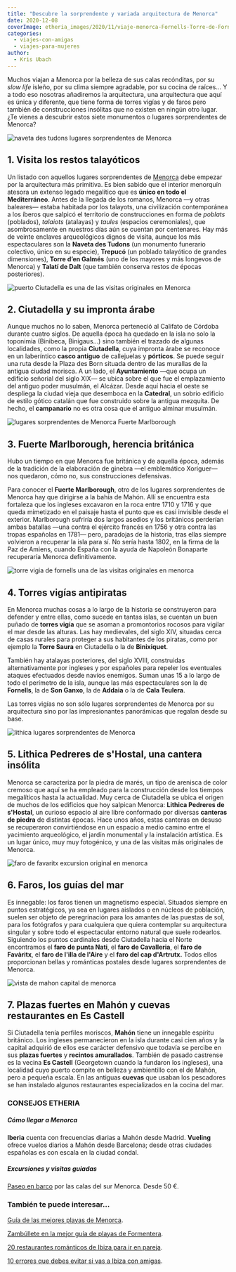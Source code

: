 ```yaml
---
title: "Descubre la sorprendente y variada arquitectura de Menorca"
date: 2020-12-08
coverImage: etheria_images/2020/11/viaje-menorca-Fornells-Torre-de-Fornells.jpg
categories: 
  - viajes-con-amigas
  - viajes-para-mujeres
author: 
  - Kris Ubach
---
```


Muchos viajan a Menorca por la belleza de sus calas recónditas, por su _slow life_ isleño, por su clima siempre agradable, por su cocina de raíces... Y a todo eso nosotras añadiremos la arquitectura, una arquitectura que aquí es única y diferente, que tiene forma de torres vigías y de faros pero también de construcciones insólitas que no existen en ningún otro lugar. ¿Te vienes a descubrir estos siete monumentos o lugares sorprendentes de Menorca?

![naveta des tudons lugares sorprendentes de Menorca](etheria_images/2020/11/viaje-menorca-Naveta-des-Tudons.jpg "Naveta des Tudons, en Menorca. © Kris Ubach")

## 1\. Visita los restos talayóticos

Un listado con aquellos lugares sorprendentes de [Menorca](http://www.menorca.es) debe 
empezar por la arquitectura más primitiva. Es bien sabido que el interior menorquín 
atesora un extenso legado megalítico que es **único en todo el Mediterráneo**. Antes de 
la llegada de los romanos, Menorca —y otras baleares— estaba habitada por los talayots, 
una civilización contemporánea a los íberos que salpicó el territorio de construcciones 
en forma de _poblats_ (poblados), _talaiots_ (atalayas) y _taules_ (espacios 
ceremoniales), que asombrosamente en nuestros días aún se cuentan por centenares. Hay 
más de veinte enclaves arqueológicos dignos de visita, aunque los más espectaculares son 
la **Naveta des Tudons** (un monumento funerario colectivo, único en su especie), 
**Trepucó** (un poblado talayótico de grandes dimensiones), **Torre d’en Galmés** (uno 
de los mayores y más longevos de Menorca) y **Talatí de Dalt** (que también conserva 
restos de épocas posteriores). 

![puerto Ciutadella es una de las visitas originales en Menorca](etheria_images/2020/11/viaje-menorca-Ciutadella.jpg "Puerto de Ciutadella, una de las ciudades más bellas de Menorca. © Kris Ubach")

## 2\. Ciutadella y su impronta árabe

Aunque muchos no lo saben, Menorca perteneció al Califato de Córdoba durante cuatro 
siglos. De aquella época ha quedado en la isla no solo la toponimia (Binibeca, 
Binigaus...) sino también el trazado de algunas localidades, como la propia 
**Ciutadella**, cuya impronta árabe se reconoce en un laberíntico **casco antiguo** de 
callejuelas y **pórticos**. Se puede seguir una ruta desde la Plaza des Born situada 
dentro de las murallas de la antigua ciudad morisca. A un lado, el **Ayuntamiento** —que 
ocupa un edificio señorial del siglo XIX— se ubica sobre el que fue el emplazamiento del 
antiguo poder musulmán, el Alcázar. Desde aquí hacia el oeste se despliega la ciudad 
vieja que desemboca en la **Catedral**, un sobrio edificio de estilo gótico catalán que 
fue construido sobre la antigua mezquita. De hecho, el **campanario** no es otra cosa 
que el antiguo alminar musulmán. 

![lugares sorprendentes de Menorca Fuerte Marlborough](etheria_images/2020/11/viaje-menorca-Fuerte-Marlborough.jpg "Fuerte Marlborough. © Kris Ubach")

## 3\. Fuerte Marlborough, herencia británica

Hubo un tiempo en que Menorca fue británica y de aquella época, además de la tradición 
de la elaboración de ginebra —el emblemático Xoriguer— nos quedaron, cómo no, sus 
construcciones defensivas. 

Para conocer el **Fuerte Marlborough**, otro de los lugares sorprendentes de Menorca hay 
que dirigirse a la bahía de Mahón. Allí se encuentra esta fortaleza que los ingleses 
excavaron en la roca entre 1710 y 1716 y que queda mimetizado en el paisaje hasta el 
punto que es casi invisible desde el exterior. Marlborough sufriría dos largos asedios y 
los británicos perderían ambas batallas —una contra el ejército francés en 1756 y otra 
contra las tropas españolas en 1781— pero, paradojas de la historia, tras ellas siempre 
volvieron a recuperar la isla para sí. No sería hasta 1802, en la firma de la Paz de 
Amiens, cuando España con la ayuda de Napoleón Bonaparte recuperaría Menorca 
definitivamente. 

![torre vigia de fornells una de las visitas originales en menorca](etheria_images/2020/11/viaje-menorca-Fornells-Torre-de-Fornells.jpg "Torre de vigía de Fornells. © Kris Ubach")

## 4\. Torres vigías antipiratas

En Menorca muchas cosas a lo largo de la historia se construyeron para defender y entre 
ellas, como sucede en tantas islas, se cuentan un buen puñado de **torres vigía** que se 
asoman a promontorios rocosos para vigilar el mar desde las alturas. Las hay medievales, 
del siglo XIV, situadas cerca de casas rurales para proteger a sus habitantes de los 
piratas, como por ejemplo la **Torre Saura** en Ciutadella o la de **Binixiquet**. 

También hay atalayas posteriores, del siglo XVIII, construidas alternativamente por 
ingleses y por españoles para repeler los eventuales ataques efectuados desde navíos 
enemigos. Suman unas 15 a lo largo de todo el perímetro de la isla, aunque las más 
espectaculares son la de **Fornells**, la de **Son Ganxo**, la de **Addaia** o la de 
**Cala Teulera**. 

Las torres vigías no son sólo lugares sorprendentes de Menorca por su arquitectura sino 
por las impresionantes panorámicas que regalan desde su base. 

![lithica lugares sorprendentes de Menorca](etheria_images/2020/11/viaje-menorca-Lithica.jpg "Lithica, la visita más insólita de Menorca. © Kris Ubach")

## 5\. Lithica Pedreres de s'Hostal, una cantera insólita

Menorca se caracteriza por la piedra de marés, un tipo de arenisca de color cremoso que 
aquí se ha empleado para la construcción desde los tiempos megalíticos hasta la 
actualidad. Muy cerca de Ciutadella se ubica el origen de muchos de los edificios que 
hoy salpican Menorca: **Lithica Pedreres de s'Hostal**, un curioso espacio al aire libre 
conformado por diversas **canteras de piedra** de distintas épocas. Hace unos años, 
estas canteras en desuso se recuperaron convirtiéndose en un espacio a medio camino 
entre el yacimiento arqueológico, el jardín monumental y la instalación artística. Es un 
lugar único, muy muy fotogénico, y una de las visitas más originales de Menorca. 

![faro de favaritx excursion original en menorca](etheria_images/2020/11/viaje-menorca-Faro-de-Favaritx.jpg "Faro de Favaritx. © Kris Ubach")

## 6\. Faros, los guías del mar

Es innegable: los faros tienen un magnetismo especial. Situados siempre en puntos 
estratégicos, ya sea en lugares aislados o en núcleos de población, suelen ser objeto de 
peregrinación para los amantes de las puestas de sol, para los fotógrafos y para 
cualquiera que quiera contemplar su arquitectura singular y sobre todo el espectacular 
entorno natural que suele rodearlos. Siguiendo los puntos cardinales desde Ciutadella 
hacia el Norte encontramos el **faro de punta Nati**, el **faro de Cavalleria**, el 
**faro de Favàritx**, el **faro de l'illa de l'Aire** y el **faro del cap d'Artrutx.** 
Todos ellos proporcionan bellas y románticas postales desde lugares sorprendentes de 
Menorca. 

![vista de mahon capital de menorca](etheria_images/2020/11/viaje-menorca-Mahon.jpg "Vista de Mahón. © Kris Ubach")

## 7\. Plazas fuertes en Mahón y cuevas restaurantes en Es Castell

Si Ciutadella tenía perfiles moriscos, **Mahón** tiene un innegable espíritu británico. 
Los ingleses permanecieron en la isla durante casi cien años y la capital adquirió de 
ellos ese carácter defensivo que todavía se percibe en sus **plazas fuertes** y 
**recintos amurallados**. También de pasado castrense es la vecina **Es Castell** 
(Georgetown cuando la fundaron los ingleses), una localidad cuyo puerto compite en 
belleza y ambientillo con el de Mahón, pero a pequeña escala. En las antiguas **cuevas** 
que usaban los pescadores se han instalado algunos restaurantes especializados en la 
cocina del mar. 

### CONSEJOS ETHERIA

##### Cómo llegar a Menorca

**Iberia** cuenta con frecuencias diarias a Mahón desde Madrid. **Vueling** ofrece 
vuelos diarios a Mahón desde Barcelona; desde otras ciudades españolas es con escala en 
la ciudad condal. 

##### Excursiones y visitas guiadas

[Paseo en barco](https://www.civitatis.com/es/menorca/paseo-barco-menorca/) por las 
calas del sur Menorca. Desde 50 €. 

### También te puede interesar...

[Guía de las mejores playas de 
Menorca](https://etheriamagazine.com/2020/08/14/guia-mejores-playas-calas-menorca/). 

[Zambúllete en la mejor guía de playas de 
Formentera](https://etheriamagazine.com/2020/04/15/viajar-con-amigas-mejores-playas-formentera/). 

[20 restaurantes románticos de Ibiza para ir en 
pareja](https://etheriamagazine.com/2020/02/14/20-restaurantes-romanticos-de-ibiza-para-viajes-en-pareja/). 

[10 errores que debes evitar si vas a Ibiza con 
amigas](https://etheriamagazine.com/2018/06/25/viaje-a-ibiza-con-amigas/).
